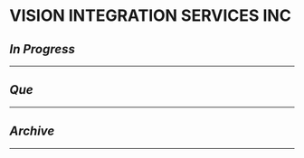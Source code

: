 # VISION INTEGRATION SERVICES INC

## *In Progress*

--------------------

## *Que*

-----------------------------------
## *Archive*

-----------------------------------
